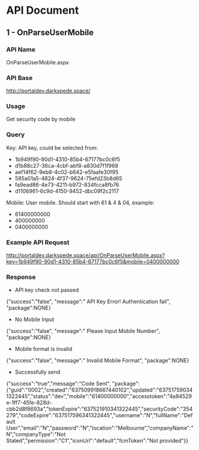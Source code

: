 # API Document

## 1 - OnParseUserMobile

### API Name
OnParseUserMobile.aspx


### API Base

http://portaldev.darkspede.space/

### Usage

Get security code by mobile

### Query

Key: API key, could be selected from:

 - 1b949f90-90d1-4310-85b4-67177bc0c6f5
 - d1b88c27-36ca-4cbf-abf8-a830d7f1f968 
 - aef14f62-9eb8-4c02-b642-e5faafe30f95
 - 585a01a5-4824-4f37-9624-75efd23b8d65
 - fa9ead86-4e73-4211-b972-834fcca8fb76
 - d1106961-6c9d-4150-9452-dbc09f2c2117

Mobile: User mobile. Should start with 61 & 4 & 04, example:
 - 61400000000
 - 400000000
 - 0400000000


### Example API Request

http://portaldev.darkspede.space/api/OnParseUserMobile.aspx?key=1b949f90-90d1-4310-85b4-67177bc0c6f5&mobile=0400000000


### Response

- API key check not passed
  
{"success":"false", "message":" API Key Error! Authentication fail", "package":NONE}

- No Mobile Input 

{"success":"false", "message":" Please Input Mobile Number", "package":NONE}

- Mobile format is invalid

{"success":"false", "message":" Invalid Mobile Format", "package":NONE}

- Successfully send

{"success":"true","message":"Code Sent",
"package":{"guid":"0002","created":"637509918667440102","updated":"637517590341322445","status":"dev","mobile":"61400000000","accesstoken":"4a84529e-1ff7-45fe-828d-cbb2d8f8693a","tokenExpire":"637521910341322445","securityCode":"354279","codeExpire":"637517596341322445","username":"N","fullName":"Default
User","email":"N","password":"N","location":"Melbourne","companyName":"N","companyType":"Not
Stated","permission":"C1","iconUrl":"default","fcmToken":"Not provided"}}